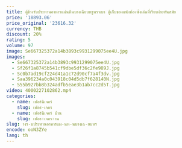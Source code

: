 ```yaml
---
title: ตู้ข้างรับประทานอาหารแผ่นหินบางเฉียบหรูหราเบา ตู้เก็บของผนังห้องนั่งเล่นที่เรียบง่ายทันสมัย
price: '18893.06'
price_original: '23616.32'
currency: THB
discount: 20%
rating: 5
volume: 97
image: Se667325372a14b3893c9931299075ee4U.jpg
images:
  - Se667325372a14b3893c9931299075ee4U.jpg
  - Sf26f1a8745b541cf9dbe5df36c2fe989J.jpg
  - Sc0b7ad19cf224d41a1c72d90cf7a4f3dv.jpg
  - Saa396234a0c043918c04d5db7f628140N.jpg
  - S55b927bb8b324adfb5eae3b1ab7cc2d5T.jpg
video: 4000227102862.mp4
categories:
  - name: เฟอร์นิเจอร์
    slug: เฟอร-เจอร
  - name: เฟอร์นิเจอร์ บ้าน
    slug: เฟอร-เจอร-าน
slug: างร-บประทานอาหารแผ-นห-นบางเฉ-ยบหร
encode: ooN3ZYe
lang: th
---
```

  